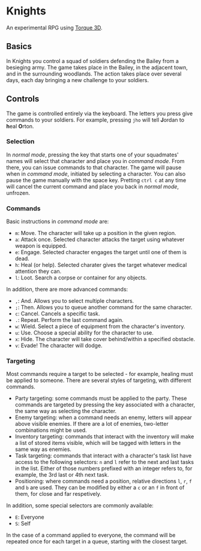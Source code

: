 # Knights

An experimental RPG using [Torque 3D][].

 [Torque 3D]: https://github.com/GarageGames/Torque3D

## Basics

In Knights you control a squad of soldiers defending the Bailey from a besieging army.
The game takes place in the Bailey, in the adjacent town, and in the surrounding woodlands.
The action takes place over several days, each day bringing a new challenge to your soldiers.

## Controls

The game is controlled entirely via the keyboard.
The letters you press give commands to your soldiers.
For example, pressing `jho` will tell **J**ordan to **h**eal **O**rton.

### Selection

In _normal mode_, pressing the key that starts one of your squadmates' names will select that character and place you in _command mode_.
From there, you can issue commands to that character.
The game will pause when in _command mode_, initiated by selecting a character.
You can also pause the game manually with the space key.
Pretting `ctrl c` at any time will cancel the current command and place you back in _normal mode_, unfrozen.

### Commands

Basic instructions in _command mode_ are:

 * `m`: Move. The character will take up a position in the given region.
 * `a`: Attack once. Selected character attacks the target using whatever weapon is equipped.
 * `e`: Engage. Selected character engages the target until one of them is dead.
 * `h`: Heal (or help). Selected charater gives the target whatever medical attention they can.
 * `l`: Loot. Search a corpse or container for any objects.

In addition, there are more advanced commands:

 * `,`: And. Allows you to select multiple characters.
 * `;`: Then. Allows you to queue another command for the same character.
 * `c`: Cancel. Cancels a specific task.
 * `.`: Repeat. Perform the last command again.
 * `w`: Wield. Select a piece of equipment from the character's inventory.
 * `u`: Use. Choose a special ability for the character to use.
 * `x`: Hide. The character will take cover behind/within a specified obstacle.
 * `v`: Evade! The character will dodge.

### Targeting

Most commands require a target to be selected - for example, healing must be applied to someone.
There are several styles of targeting, with different commands.

 * Party targeting: some commands must be applied to the party.
   These commands are targeted by pressing the key associated with a character,
   the same way as selecting the character.
 * Enemy targeting: when a command needs an enemy, letters will appear above visible enemies.
   If there are a lot of enemies, two-letter combinations might be used.
 * Inventory targeting: commands that interact with the inventory will make a list of stored items visible,
   which will be tagged with letters in the same way as enemies.
 * Task targeting: commands that interact with a character's task list have access to the following selectors:
   `n` and `l` refer to the next and last tasks in the list. Either of those numbers prefixed with an integer
   refers to, for example, the 3rd last or 4th next task.
 * Positioning: where commands need a position, relative directions `l`, `r`, `f` and `b` are used.
   They can be modified by either a `c` or an `f` in front of them, for close and far respetively.

In addition, some special selectors are commonly available:

 * `E`: Everyone
 * `S`: Self

In the case of a command applied to everyone, the command will be repeated once for each target in a queue, starting with the closest target.
